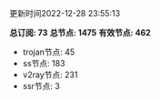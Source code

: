 更新时间2022-12-28 23:55:13

**总订阅: 73**
**总节点: 1475**
**有效节点: 462**
- trojan节点: 45
- ss节点: 183
- v2ray节点: 231
- ssr节点: 3
